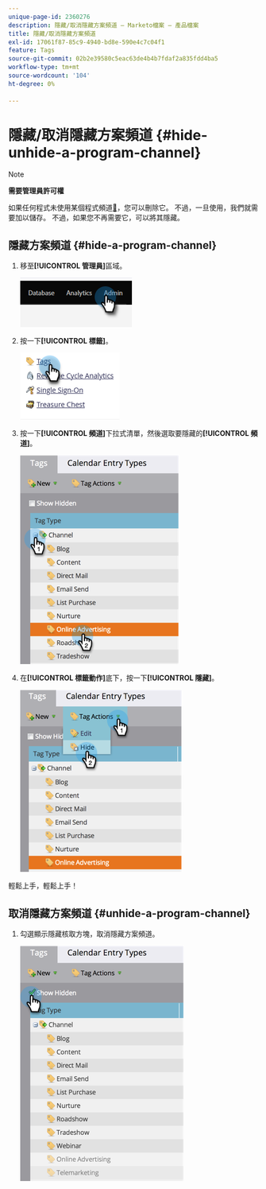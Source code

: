 ```yaml
---
unique-page-id: 2360276
description: 隱藏/取消隱藏方案頻道 — Marketo檔案 — 產品檔案
title: 隱藏/取消隱藏方案頻道
exl-id: 17061f87-85c9-4940-bd8e-590e4c7c04f1
feature: Tags
source-git-commit: 02b2e39580c5eac63de4b4b7fdaf2a835fdd4ba5
workflow-type: tm+mt
source-wordcount: '104'
ht-degree: 0%

---
```


# 隱藏/取消隱藏方案頻道 {#hide-unhide-a-program-channel}

>[!NOTE]
>
>**需要管理員許可權**

如果任何程式未使用某個程式頻道[&#128279;](/help/marketo/product-docs/administration/tags/delete-a-program-channel.md)，您可以刪除它。  不過，一旦使用，我們就需要加以儲存。  不過，如果您不再需要它，可以將其隱藏。

## 隱藏方案頻道 {#hide-a-program-channel}

1. 移至&#x200B;**[!UICONTROL 管理員]**&#x200B;區域。

   ![](assets/hide-unhide-a-program-channel-1.png)

1. 按一下&#x200B;**[!UICONTROL 標籤]**。

   ![](assets/hide-unhide-a-program-channel-2.png)

1. 按一下&#x200B;**[!UICONTROL 頻道]**&#x200B;下拉式清單，然後選取要隱藏的&#x200B;**[!UICONTROL 頻道]**。

   ![](assets/hide-unhide-a-program-channel-3.png)

1. 在&#x200B;**[!UICONTROL 標籤動作]**&#x200B;底下，按一下&#x200B;**[!UICONTROL 隱藏]**。

   ![](assets/hide-unhide-a-program-channel-4.png)

輕鬆上手，輕鬆上手！

## 取消隱藏方案頻道 {#unhide-a-program-channel}

1. 勾選顯示隱藏核取方塊，取消隱藏方案頻道。

   ![](assets/hide-unhide-a-program-channel-5.png)
